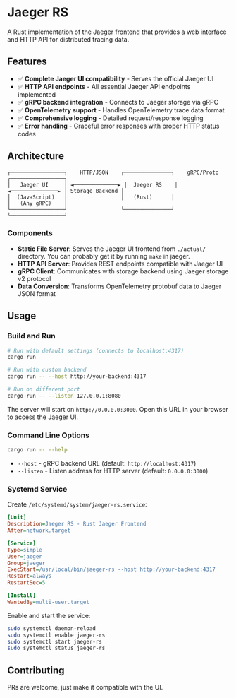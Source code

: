 # Jaeger RS

A Rust implementation of the Jaeger frontend that provides a web interface and HTTP API for distributed tracing data.

## Features

- ✅ **Complete Jaeger UI compatibility** - Serves the official Jaeger UI
- ✅ **HTTP API endpoints** - All essential Jaeger API endpoints implemented
- ✅ **gRPC backend integration** - Connects to Jaeger storage via gRPC
- ✅ **OpenTelemetry support** - Handles OpenTelemetry trace data format
- ✅ **Comprehensive logging** - Detailed request/response logging
- ✅ **Error handling** - Graceful error responses with proper HTTP status codes

## Architecture

```
┌─────────────────┐    HTTP/JSON    ┌───────────────┐    gRPC/Proto    ┌─────────────────┐
│   Jaeger UI     │ ◄──────────────► │  Jaeger RS    │ ◄───────────────► │ Storage Backend │
│  (JavaScript)   │                 │   (Rust)      │                  │   (Any gRPC)    │
└─────────────────┘                 └───────────────┘                  └─────────────────┘
```

### Components

- **Static File Server**: Serves the Jaeger UI frontend from `./actual/` directory. You can probably get it by running `make` in jaeger.
- **HTTP API Server**: Provides REST endpoints compatible with Jaeger UI
- **gRPC Client**: Communicates with storage backend using Jaeger storage v2 protocol
- **Data Conversion**: Transforms OpenTelemetry protobuf data to Jaeger JSON format

## Usage

### Build and Run

```bash
# Run with default settings (connects to localhost:4317)
cargo run

# Run with custom backend
cargo run -- --host http://your-backend:4317

# Run on different port
cargo run -- --listen 127.0.0.1:8080
```

The server will start on `http://0.0.0.0:3000`. Open this URL in your browser to access the Jaeger UI.

### Command Line Options

```bash
cargo run -- --help
```

- `--host` - gRPC backend URL (default: `http://localhost:4317`)
- `--listen` - Listen address for HTTP server (default: `0.0.0.0:3000`)

### Systemd Service

Create `/etc/systemd/system/jaeger-rs.service`:

```ini
[Unit]
Description=Jaeger RS - Rust Jaeger Frontend
After=network.target

[Service]
Type=simple
User=jaeger
Group=jaeger
ExecStart=/usr/local/bin/jaeger-rs --host http://your-backend:4317
Restart=always
RestartSec=5

[Install]
WantedBy=multi-user.target
```

Enable and start the service:

```bash
sudo systemctl daemon-reload
sudo systemctl enable jaeger-rs
sudo systemctl start jaeger-rs
sudo systemctl status jaeger-rs
```

## Contributing

PRs are welcome, just make it compatible with the UI.
